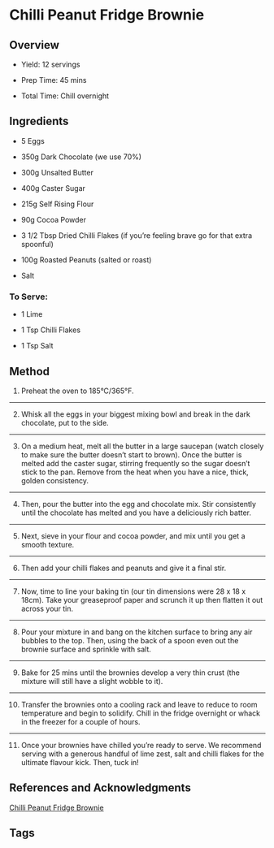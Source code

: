 # Chilli Peanut Fridge Brownie

## Overview

- Yield: 12 servings

- Prep Time: 45 mins

- Total Time: Chill overnight

## Ingredients

- 5 Eggs

- 350g Dark Chocolate (we use 70%)

- 300g Unsalted Butter

- 400g Caster Sugar

- 215g Self Rising Flour

- 90g Cocoa Powder

- 3 1/2 Tbsp Dried Chilli Flakes (if you’re feeling brave go for that extra spoonful)

- 100g Roasted Peanuts (salted or roast)

- Salt

### To Serve:

- 1 Lime

- 1 Tsp Chilli Flakes

- 1 Tsp Salt

## Method

1. Preheat the oven to 185°C/365°F.
---
2. Whisk all the eggs in your biggest mixing bowl and break in the dark chocolate, put to the side.
---
3. On a medium heat, melt all the butter in a large saucepan (watch closely to make sure the butter doesn’t start to brown). Once the butter is melted add the caster sugar, stirring frequently so the sugar doesn’t stick to the pan. Remove from the heat when you have a nice, thick, golden consistency.
---
4. Then, pour the butter into the egg and chocolate mix. Stir consistently until the chocolate has melted and you have a deliciously rich batter.
---
5. Next, sieve in your flour and cocoa powder, and mix until you get a smooth texture.
---
6. Then add your chilli flakes and peanuts and give it a final stir.
---
7. Now, time to line your baking tin (our tin dimensions were 28 x 18 x 18cm). Take your greaseproof paper and scrunch it up then flatten it out across your tin.
---
8. Pour your mixture in and bang on the kitchen surface to bring any air bubbles to the top. Then, using the back of a spoon even out the brownie surface and sprinkle with salt.
---
9. Bake for 25 mins until the brownies develop a very thin crust (the mixture will still have a slight wobble to it).
---
10. Transfer the brownies onto a cooling rack and leave to reduce to room temperature and begin to solidify. Chill in the fridge overnight or whack in the freezer for a couple of hours.
---
11. Once your brownies have chilled you’re ready to serve. We recommend serving with a generous handful of lime zest, salt and chilli flakes for the ultimate flavour kick. Then, tuck in!


## References and Acknowledgments

[Chilli Peanut Fridge Brownie](http://www.mobkitchen.co.uk/recipes/chilli-peanut-brownies)

## Tags



